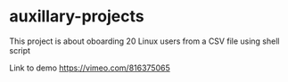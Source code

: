 # auxillary-projects

This project is about oboarding 20 Linux users from a CSV file using shell script

Link to demo
https://vimeo.com/816375065
